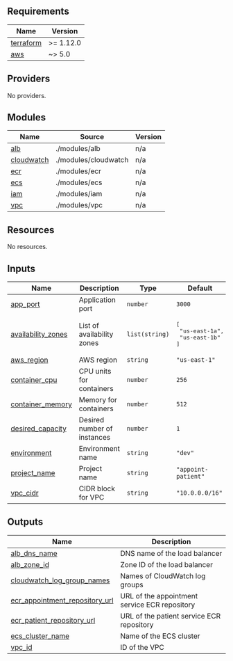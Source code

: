 ## Requirements

| Name | Version |
|------|---------|
| <a name="requirement_terraform"></a> [terraform](#requirement\_terraform) | >= 1.12.0 |
| <a name="requirement_aws"></a> [aws](#requirement\_aws) | ~> 5.0 |

## Providers

No providers.

## Modules

| Name | Source | Version |
|------|--------|---------|
| <a name="module_alb"></a> [alb](#module\_alb) | ./modules/alb | n/a |
| <a name="module_cloudwatch"></a> [cloudwatch](#module\_cloudwatch) | ./modules/cloudwatch | n/a |
| <a name="module_ecr"></a> [ecr](#module\_ecr) | ./modules/ecr | n/a |
| <a name="module_ecs"></a> [ecs](#module\_ecs) | ./modules/ecs | n/a |
| <a name="module_iam"></a> [iam](#module\_iam) | ./modules/iam | n/a |
| <a name="module_vpc"></a> [vpc](#module\_vpc) | ./modules/vpc | n/a |

## Resources

No resources.

## Inputs

| Name | Description | Type | Default | Required |
|------|-------------|------|---------|:--------:|
| <a name="input_app_port"></a> [app\_port](#input\_app\_port) | Application port | `number` | `3000` | no |
| <a name="input_availability_zones"></a> [availability\_zones](#input\_availability\_zones) | List of availability zones | `list(string)` | <pre>[<br>  "us-east-1a",<br>  "us-east-1b"<br>]</pre> | no |
| <a name="input_aws_region"></a> [aws\_region](#input\_aws\_region) | AWS region | `string` | `"us-east-1"` | no |
| <a name="input_container_cpu"></a> [container\_cpu](#input\_container\_cpu) | CPU units for containers | `number` | `256` | no |
| <a name="input_container_memory"></a> [container\_memory](#input\_container\_memory) | Memory for containers | `number` | `512` | no |
| <a name="input_desired_capacity"></a> [desired\_capacity](#input\_desired\_capacity) | Desired number of instances | `number` | `1` | no |
| <a name="input_environment"></a> [environment](#input\_environment) | Environment name | `string` | `"dev"` | no |
| <a name="input_project_name"></a> [project\_name](#input\_project\_name) | Project name | `string` | `"appoint-patient"` | no |
| <a name="input_vpc_cidr"></a> [vpc\_cidr](#input\_vpc\_cidr) | CIDR block for VPC | `string` | `"10.0.0.0/16"` | no |

## Outputs

| Name | Description |
|------|-------------|
| <a name="output_alb_dns_name"></a> [alb\_dns\_name](#output\_alb\_dns\_name) | DNS name of the load balancer |
| <a name="output_alb_zone_id"></a> [alb\_zone\_id](#output\_alb\_zone\_id) | Zone ID of the load balancer |
| <a name="output_cloudwatch_log_group_names"></a> [cloudwatch\_log\_group\_names](#output\_cloudwatch\_log\_group\_names) | Names of CloudWatch log groups |
| <a name="output_ecr_appointment_repository_url"></a> [ecr\_appointment\_repository\_url](#output\_ecr\_appointment\_repository\_url) | URL of the appointment service ECR repository |
| <a name="output_ecr_patient_repository_url"></a> [ecr\_patient\_repository\_url](#output\_ecr\_patient\_repository\_url) | URL of the patient service ECR repository |
| <a name="output_ecs_cluster_name"></a> [ecs\_cluster\_name](#output\_ecs\_cluster\_name) | Name of the ECS cluster |
| <a name="output_vpc_id"></a> [vpc\_id](#output\_vpc\_id) | ID of the VPC |
